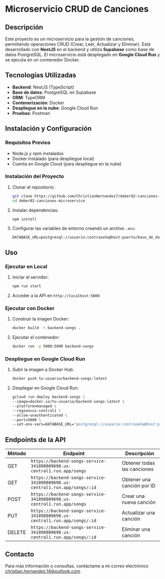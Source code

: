 # Microservicio CRUD de Canciones

## Descripción
Este proyecto es un microservicio para la gestión de canciones, permitiendo operaciones CRUD (Crear, Leer, Actualizar y Eliminar). Está desarrollado con **NestJS** en el backend y utiliza **Supabase** como base de datos PostgreSQL. El microservicio está desplegado en **Google Cloud Run** y se ejecuta en un contenedor Docker.

## Tecnologías Utilizadas
- **Backend**: NestJS (TypeScript)
- **Base de datos**: PostgreSQL en Supabase
- **ORM**: TypeORM
- **Contenerización**: Docker
- **Despliegue en la nube**: Google Cloud Run
- **Pruebas**: Postman

## Instalación y Configuración
### Requisitos Previos
- Node.js y npm instalados
- Docker instalado (para despliegue local)
- Cuenta en Google Cloud (para despliegue en la nube)

### Instalación del Proyecto
1. Clonar el repositorio:
   ```bash
   git clone https://github.com/ChristianHernandez7/deber02-canciones-microservice
   cd deber02-canciones-microservice
   ```
2. Instalar dependencias:
   ```bash
   npm install
   ```
3. Configurar las variables de entorno creando un archivo `.env`:
   ```plaintext
   DATABASE_URL=postgresql://usuario:contraseña@host:puerto/base_de_datos
   ```

## Uso
### Ejecutar en Local
1. Iniciar el servidor:
   ```bash
   npm run start
   ```
2. Acceder a la API en `http://localhost:5000`

### Ejecutar con Docker
1. Construir la imagen Docker:
   ```bash
   docker build -t backend-songs .
   ```
2. Ejecutar el contenedor:
   ```bash
   docker run -p 5000:5000 backend-songs
   ```

### Despliegue en Google Cloud Run
1. Subir la imagen a Docker Hub:
   ```bash
   docker push tu-usuario/backend-songs:latest
   ```
2. Desplegar en Google Cloud Run:
   ```bash
   gcloud run deploy backend-songs \
   --image=docker.io/tu-usuario/backend-songs:latest \
   --platform=managed \
   --region=us-central1 \
   --allow-unauthenticated \
   --port=5000 \
   --set-env-vars=DATABASE_URL="postgresql://usuario:contraseña@host:puerto/base_de_datos"
   ```

## Endpoints de la API
| Método | Endpoint | Descripción |
|--------|---------|-------------|
| GET | `https://backend-songs-service-341898809698.us-central1.run.app/songs` | Obtener todas las canciones |
| GET | `https://backend-songs-service-341898809698.us-central1.run.app/songs/:id` | Obtener una canción por ID |
| POST | `https://backend-songs-service-341898809698.us-central1.run.app/songs` | Crear una nueva canción |
| PUT | `https://backend-songs-service-341898809698.us-central1.run.app/songs/:id` | Actualizar una canción |
| DELETE | `https://backend-songs-service-341898809698.us-central1.run.app/songs/:id` | Eliminar una canción |

## Contacto
Para más información o consultas, contáctame a mi correo electrónico christian.hernandez.14@outlook.com.
